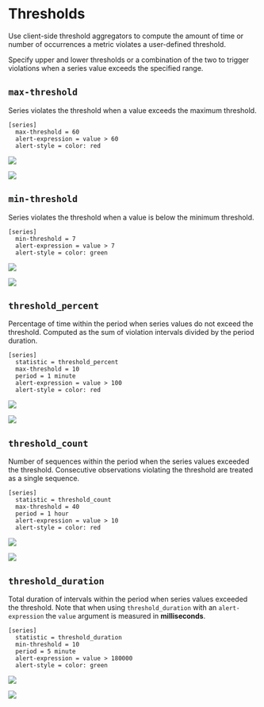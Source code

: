 # Thresholds

Use client-side threshold aggregators to compute the amount of time or number of occurrences a metric violates a user-defined threshold.

Specify upper and lower thresholds or a combination of the two to trigger violations when a series value exceeds the specified range.

## `max-threshold`

Series violates the threshold when a value exceeds the maximum threshold.

```ls
[series]
  max-threshold = 60
  alert-expression = value > 60
  alert-style = color: red
```

![](./images/max-threshold.png)

[![](./images/button.png)](https://apps.axibase.com/chartlab/9d4c6263)

## `min-threshold`

Series violates the threshold when a value is below the minimum threshold.

```ls
[series]
  min-threshold = 7
  alert-expression = value > 7
  alert-style = color: green
```

![](./images/min-threshold.png)

[![](./images/button.png)](https://apps.axibase.com/chartlab/cb698253)

## `threshold_percent`

Percentage of time within the period when series values do not exceed the threshold. Computed as the sum of violation intervals divided by the period duration.

```ls
[series]
  statistic = threshold_percent
  max-threshold = 10
  period = 1 minute
  alert-expression = value > 100
  alert-style = color: red
```

![](./images/threshold_percent.png)

[![](./images/button.png)](https://apps.axibase.com/chartlab/a975165f)

## `threshold_count`

Number of sequences within the period when the series values exceeded the threshold. Consecutive observations violating the threshold are treated as a single sequence.

```ls
[series]
  statistic = threshold_count
  max-threshold = 40
  period = 1 hour
  alert-expression = value > 10
  alert-style = color: red
```

![](./images/threshold_count.png)

[![](./images/button.png)](https://apps.axibase.com/chartlab/a975165f)

## `threshold_duration`

Total duration of intervals within the period when series values exceeded the threshold. Note that when using `threshold_duration` with an `alert-expression` the `value` argument is measured in **milliseconds**.

```ls
[series]
  statistic = threshold_duration
  min-threshold = 10
  period = 5 minute
  alert-expression = value > 180000
  alert-style = color: green
```

![](./images/threshold_duration.png)

[![](./images/button.png)](https://apps.axibase.com/chartlab/b73f5d71)